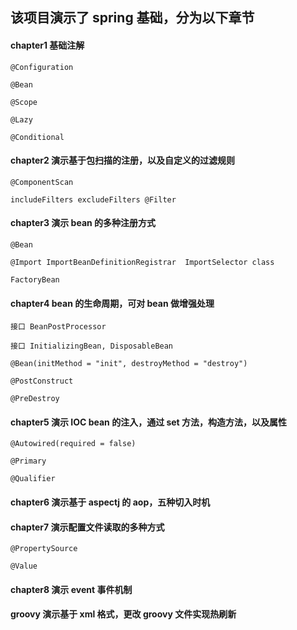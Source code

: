 

## 该项目演示了 spring 基础，分为以下章节


#### chapter1 基础注解
```
@Configuration 

@Bean

@Scope

@Lazy

@Conditional
```

#### chapter2 演示基于包扫描的注册，以及自定义的过滤规则
```
@ComponentScan 

includeFilters excludeFilters @Filter 
```
#### chapter3 演示 bean 的多种注册方式
```
@Bean

@Import ImportBeanDefinitionRegistrar  ImportSelector class 

FactoryBean
```
#### chapter4 bean 的生命周期，可对 bean 做增强处理
```
接口 BeanPostProcessor

接口 InitializingBean, DisposableBean

@Bean(initMethod = "init", destroyMethod = "destroy")

@PostConstruct

@PreDestroy
```
#### chapter5 演示 IOC bean 的注入，通过 set 方法，构造方法，以及属性
```
@Autowired(required = false)

@Primary

@Qualifier
```
#### chapter6 演示基于 aspectj 的 aop，五种切入时机

#### chapter7 演示配置文件读取的多种方式
```
@PropertySource 

@Value
```	
#### chapter8 演示 event 事件机制

#### groovy 演示基于 xml 格式，更改 groovy 文件实现热刷新
	
	



